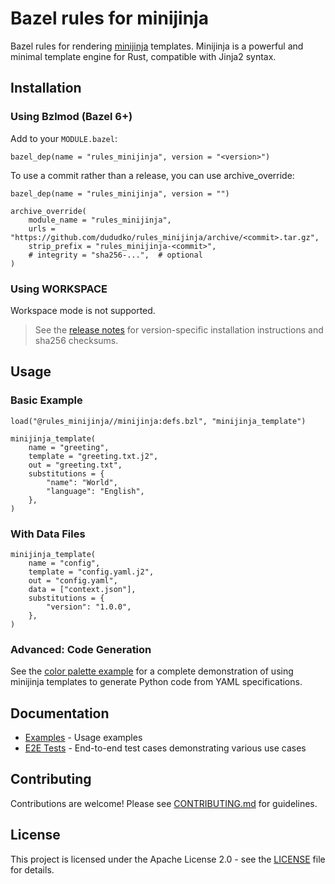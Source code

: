 # Bazel rules for minijinja

Bazel rules for rendering [minijinja](https://github.com/mitsuhiko/minijinja) templates. Minijinja is a powerful and minimal template engine for Rust, compatible with Jinja2 syntax.

## Installation

### Using Bzlmod (Bazel 6+)

Add to your `MODULE.bazel`:

```starlark
bazel_dep(name = "rules_minijinja", version = "<version>")
```

To use a commit rather than a release, you can use archive_override:

```starlark
bazel_dep(name = "rules_minijinja", version = "")

archive_override(
    module_name = "rules_minijinja",
    urls = "https://github.com/dududko/rules_minijinja/archive/<commit>.tar.gz",
    strip_prefix = "rules_minijinja-<commit>",
    # integrity = "sha256-...",  # optional
)
```

### Using WORKSPACE

Workspace mode is not supported.

> See the [release notes](https://github.com/dududko/rules_minijinja/releases) for version-specific installation instructions and sha256 checksums.

## Usage

### Basic Example

```starlark
load("@rules_minijinja//minijinja:defs.bzl", "minijinja_template")

minijinja_template(
    name = "greeting",
    template = "greeting.txt.j2",
    out = "greeting.txt",
    substitutions = {
        "name": "World",
        "language": "English",
    },
)
```

### With Data Files

```starlark
minijinja_template(
    name = "config",
    template = "config.yaml.j2",
    out = "config.yaml",
    data = ["context.json"],
    substitutions = {
        "version": "1.0.0",
    },
)
```

### Advanced: Code Generation

See the [color palette example](e2e/color_palette) for a complete demonstration of using minijinja templates to generate Python code from YAML specifications.

## Documentation

- [Examples](minijinja/examples/) - Usage examples
- [E2E Tests](e2e/) - End-to-end test cases demonstrating various use cases

## Contributing

Contributions are welcome! Please see [CONTRIBUTING.md](CONTRIBUTING.md) for guidelines.

## License

This project is licensed under the Apache License 2.0 - see the [LICENSE](LICENSE) file for details.
